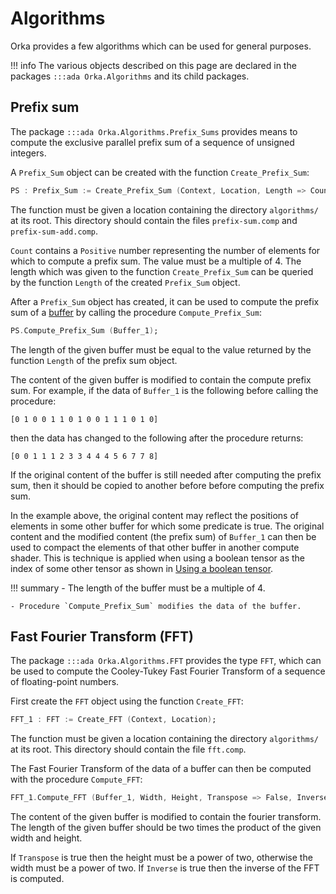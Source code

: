 # Algorithms

Orka provides a few algorithms which can be used for general purposes.

!!! info
    The various objects described on this page are declared in
    the packages `:::ada Orka.Algorithms` and its child packages.

## Prefix sum

The package `:::ada Orka.Algorithms.Prefix_Sums` provides means to compute
the exclusive parallel prefix sum of a sequence of unsigned integers.

A `Prefix_Sum` object can be created with the function
`Create_Prefix_Sum`:

```ada
PS : Prefix_Sum := Create_Prefix_Sum (Context, Location, Length => Count);
```

The function must be given a location containing the directory
`algorithms/` at its root. This directory should contain the files
`prefix-sum.comp` and `prefix-sum-add.comp`.

`Count` contains a `Positive` number representing the number of elements
for which to compute a prefix sum. The value must be a multiple of 4.
The length which was given to the function `Create_Prefix_Sum` can be queried
by the function `Length` of the created `Prefix_Sum` object.

After a `Prefix_Sum` object has created, it can be used to compute the prefix
sum of a [buffer](/rendering/buffers) by calling the procedure `Compute_Prefix_Sum`:

```ada
PS.Compute_Prefix_Sum (Buffer_1);
```

The length of the given buffer must be equal to the value returned by the
function `Length` of the prefix sum object.

The content of the given buffer is modified to contain the compute prefix sum.
For example, if the data of `Buffer_1` is the following before calling the procedure:

`[0 1 0 0 1 1 0 1 0 0 1 1 1 0 1 0]`

then the data has changed to the following after the procedure returns:

`[0 0 1 1 1 2 3 3 4 4 4 5 6 7 7 8]`

If the original content of the buffer is still needed after computing
the prefix sum, then it should be copied to another before before computing
the prefix sum.

In the example above, the original content may reflect the positions
of elements in some other buffer for which some predicate is true.
The original content and the modified content (the prefix sum) of `Buffer_1`
can then be used to compact the elements of that other buffer in another
compute shader.
This is technique is applied when using a boolean tensor as the index of
some other tensor as shown in
[Using a boolean tensor](/numerics/tensors/indexing/#using-a-boolean-tensor).

!!! summary
    - The length of the buffer must be a multiple of 4.

    - Procedure `Compute_Prefix_Sum` modifies the data of the buffer.

## Fast Fourier Transform (FFT)

The package `:::ada Orka.Algorithms.FFT` provides the type `FFT`,
which can be used to compute the Cooley-Tukey Fast Fourier Transform of a sequence of
floating-point numbers.

First create the `FFT` object using the function `Create_FFT`:

```ada
FFT_1 : FFT := Create_FFT (Context, Location);
```

The function must be given a location containing the directory
`algorithms/` at its root. This directory should contain the file `fft.comp`.

The Fast Fourier Transform of the data of a buffer can then be computed
with the procedure `Compute_FFT`:

```ada
FFT_1.Compute_FFT (Buffer_1, Width, Height, Transpose => False, Inverse => False);
```

The content of the given buffer is modified to contain the fourier transform.
The length of the given buffer should be two times the product of the given width and height.

If `Transpose` is true then the height must be a power of two, otherwise the width
must be a power of two. If `Inverse` is true then the inverse of the FFT is computed.
